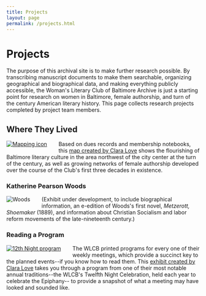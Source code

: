 ```yaml
---
title: Projects
layout: page
permalink: /projects.html
---
```


# Projects

The purpose of this archival site is to make further research possible. By transcribing manuscript documents to make them searchable, organizing geographical and biographical data, and making everything publicly accessible, the Woman's Literary Club of Baltimore Archive is just a starting point for research on women in Baltimore, female authorship, and turn of the century American literary history. This page collects research projects completed by project team members.

## Where They Lived
<div style="float: left;padding-right: 30px;padding-bottom: 15px;"><a href="https://elizajames.github.io/WLCB_draft/mapping.html"><img src="https://elizajames.github.io/WLCB_draft/assets/img/mapping.png" alt="Mapping icon"></a></div>

Based on dues records and membership notebooks, this [map created by Clara Love](https://elizajames.github.io/WLCB_draft/mapping.html) shows the flourishing of Baltimore literary culture in the area northwest of the city center at the turn of the century, as well as growing networks of female authorship developed over the course of the Club's first three decades in existence. <br>

### Katherine Pearson Woods
<div style="float: left;padding-right: 30px;padding-bottom: 15px;"><img src="https://elizajames.github.io/WLCB_draft/assets/img/KatharineWoods.jpg" alt="Woods"></div>

(Exhibit under development, to include biographical information, an e-edition of Woods's first novel, _Metzerott, Shoemaker_ (1889), and information about Christian Socialism and labor reform movements of the late-nineteenth century.) <p>

### Reading a Program
<div style="float: left;padding-right: 30px;padding-bottom: 15px;"><a href="https://elizajames.github.io/WLCB_draft/program.html"><img src="https://elizajames.github.io/WLCB_draft/assets/img/program_.png" alt="12th Night program"></a></div>

The WLCB printed programs for every one of their weekly meetings, which provide a succinct key to the planned events--if you know how to read them. This [exhibit created by Clara Love](https://elizajames.github.io/WLCB_draft/reading-a-program.html) takes you through a program from one of their most notable annual traditions--the WLCB's Twelfth Night Celebration, held each year to celebrate the Epiphany-- to provide a snapshot of what a meeting may have looked and sounded like.
